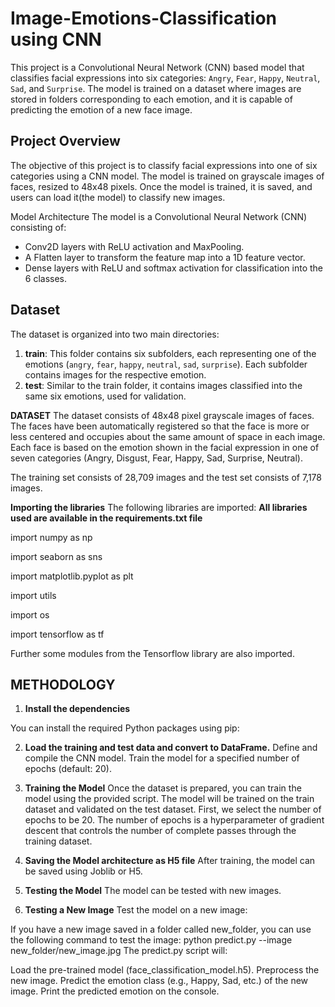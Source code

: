 # Image-Emotions-Classification using CNN

This project is a Convolutional Neural Network (CNN) based model that classifies facial expressions into six categories: `Angry`, `Fear`, `Happy`, `Neutral`, `Sad`, and `Surprise`. The model is trained on a dataset where images are stored in folders corresponding to each emotion, and it is capable of predicting the emotion of a new face image.


## Project Overview

The objective of this project is to classify facial expressions into one of six categories using a CNN model. 
The model is trained on grayscale images of faces, resized to 48x48 pixels. 
Once the model is trained, it is saved, and users can load it(the model) to classify new images.


Model Architecture
The model is a Convolutional Neural Network (CNN) consisting of:
- Conv2D layers with ReLU activation and MaxPooling.
- A Flatten layer to transform the feature map into a 1D feature vector.
- Dense layers with ReLU and softmax activation for classification into the 6 classes.

## Dataset
The dataset is organized into two main directories:
1. **train**: This folder contains six subfolders, each representing one of the emotions (`angry`, `fear`, `happy`, `neutral`, `sad`, `surprise`). Each subfolder contains images for the respective emotion.
2. **test**: Similar to the train folder, it contains images classified into the same six emotions, used for validation.

**DATASET**
The dataset consists of 48x48 pixel grayscale images of faces. The faces have been automatically registered so that the face is more or less centered and occupies about the same amount of space in each image. Each face is based on the emotion shown in the facial expression in one of seven categories (Angry, Disgust, Fear, Happy, Sad, Surprise, Neutral).

The training set consists of 28,709 images and the test set consists of 7,178 images. 

**Importing the libraries**
The following libraries are imported:
**All libraries used are available in the requirements.txt file**

import numpy as np

import seaborn as sns

import matplotlib.pyplot as plt

import utils

import os

import tensorflow as tf

Further some modules from the Tensorflow library are also imported.




## METHODOLOGY


1. **Install the dependencies**

You can install the required Python packages using pip:

2. **Load the training and test data and convert to DataFrame.**
Define and compile the CNN model.
Train the model for a specified number of epochs (default: 20).

3. **Training the Model**
Once the dataset is prepared, you can train the model using the provided script. The model will be trained on the train dataset and validated on the test dataset.
First, we select the number of epochs to be 20. The number of epochs is a hyperparameter of gradient descent that controls the number of complete passes through the training dataset.


4. **Saving the Model architecture as H5 file**
After training, the model can be saved using Joblib or H5. 

5. **Testing the Model**
The model can be tested with new images. 

6. **Testing a New Image**
Test the model on a new image:

If you have a new image saved in a folder called new_folder, you can use the following command to test the image:
python predict.py --image new_folder/new_image.jpg
The predict.py script will:

Load the pre-trained model (face_classification_model.h5).
Preprocess the new image.
Predict the emotion class (e.g., Happy, Sad, etc.) of the new image.
Print the predicted emotion on the console.
